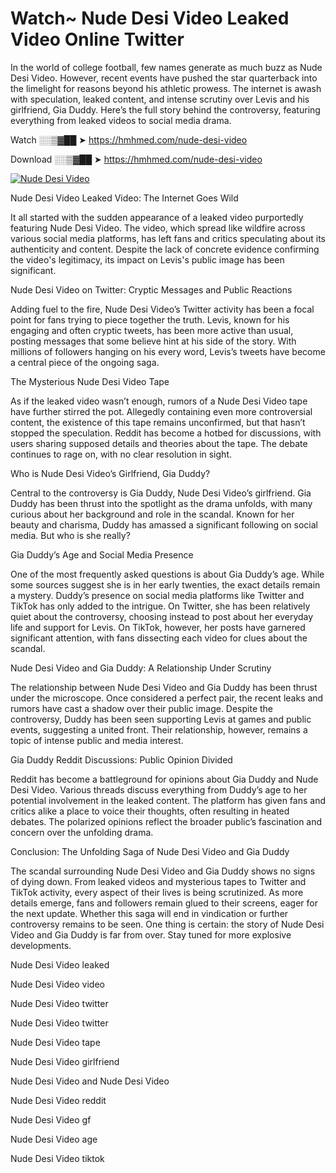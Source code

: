 # Watch~ Nude Desi Video Leaked Video Online Twitter

In the world of college football, few names generate as much buzz as Nude Desi Video. However, recent events have pushed the star quarterback into the limelight for reasons beyond his athletic prowess. The internet is awash with speculation, leaked content, and intense scrutiny over Levis and his girlfriend, Gia Duddy. Here’s the full story behind the controversy, featuring everything from leaked videos to social media drama.

Watch ░░▒▓██ ➤ https://hmhmed.com/nude-desi-video

Download ░░▒▓██ ➤ https://hmhmed.com/nude-desi-video

[![Nude Desi Video](https://i.imgur.com/dJHk4Zq.gif)](https://hmhmed.com/nude-desi-video)

Nude Desi Video Leaked Video: The Internet Goes Wild

It all started with the sudden appearance of a leaked video purportedly featuring Nude Desi Video. The video, which spread like wildfire across various social media platforms, has left fans and critics speculating about its authenticity and content. Despite the lack of concrete evidence confirming the video's legitimacy, its impact on Levis's public image has been significant.

Nude Desi Video on Twitter: Cryptic Messages and Public Reactions

Adding fuel to the fire, Nude Desi Video’s Twitter activity has been a focal point for fans trying to piece together the truth. Levis, known for his engaging and often cryptic tweets, has been more active than usual, posting messages that some believe hint at his side of the story. With millions of followers hanging on his every word, Levis’s tweets have become a central piece of the ongoing saga.

The Mysterious Nude Desi Video Tape

As if the leaked video wasn’t enough, rumors of a Nude Desi Video tape have further stirred the pot. Allegedly containing even more controversial content, the existence of this tape remains unconfirmed, but that hasn’t stopped the speculation. Reddit has become a hotbed for discussions, with users sharing supposed details and theories about the tape. The debate continues to rage on, with no clear resolution in sight.

Who is Nude Desi Video’s Girlfriend, Gia Duddy?

Central to the controversy is Gia Duddy, Nude Desi Video’s girlfriend. Gia Duddy has been thrust into the spotlight as the drama unfolds, with many curious about her background and role in the scandal. Known for her beauty and charisma, Duddy has amassed a significant following on social media. But who is she really?

Gia Duddy’s Age and Social Media Presence

One of the most frequently asked questions is about Gia Duddy’s age. While some sources suggest she is in her early twenties, the exact details remain a mystery. Duddy’s presence on social media platforms like Twitter and TikTok has only added to the intrigue. On Twitter, she has been relatively quiet about the controversy, choosing instead to post about her everyday life and support for Levis. On TikTok, however, her posts have garnered significant attention, with fans dissecting each video for clues about the scandal.

Nude Desi Video and Gia Duddy: A Relationship Under Scrutiny

The relationship between Nude Desi Video and Gia Duddy has been thrust under the microscope. Once considered a perfect pair, the recent leaks and rumors have cast a shadow over their public image. Despite the controversy, Duddy has been seen supporting Levis at games and public events, suggesting a united front. Their relationship, however, remains a topic of intense public and media interest.

Gia Duddy Reddit Discussions: Public Opinion Divided

Reddit has become a battleground for opinions about Gia Duddy and Nude Desi Video. Various threads discuss everything from Duddy’s age to her potential involvement in the leaked content. The platform has given fans and critics alike a place to voice their thoughts, often resulting in heated debates. The polarized opinions reflect the broader public’s fascination and concern over the unfolding drama.

Conclusion: The Unfolding Saga of Nude Desi Video and Gia Duddy

The scandal surrounding Nude Desi Video and Gia Duddy shows no signs of dying down. From leaked videos and mysterious tapes to Twitter and TikTok activity, every aspect of their lives is being scrutinized. As more details emerge, fans and followers remain glued to their screens, eager for the next update. Whether this saga will end in vindication or further controversy remains to be seen. One thing is certain: the story of Nude Desi Video and Gia Duddy is far from over. Stay tuned for more explosive developments.

Nude Desi Video leaked

Nude Desi Video video

Nude Desi Video twitter

Nude Desi Video twitter

Nude Desi Video tape

Nude Desi Video girlfriend

Nude Desi Video and Nude Desi Video

Nude Desi Video reddit

Nude Desi Video gf

Nude Desi Video age

Nude Desi Video tiktok
